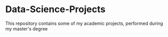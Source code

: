 # Data-Science-Projects
This repository contains some of my academic projects, performed during my master's degree
